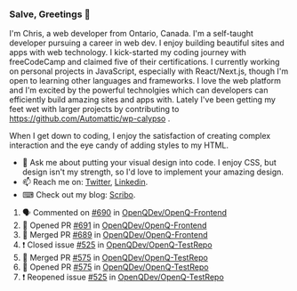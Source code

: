 ### Salve, Greetings 👋

I'm Chris, a web developer from Ontario, Canada. I'm a self-taught developer pursuing a career in web dev. I enjoy building beautiful sites and apps with web technology.
I kick-started my coding journey with freeCodeCamp and claimed five of their certifications.  I currently working on personal projects in JavaScript, especially with React/Next.js, though I'm open to learning other languages and frameworks. I love the web platform and I'm excited by the powerful technolgies which can developers can efficiently build amazing sites and apps with. Lately I've been getting my feet wet with larger projects by contributing to https://github.com/Automattic/wp-calypso .

When I get down to coding, I enjoy the satisfaction of creating complex interaction and the eye candy of adding styles to my HTML. 

- 💬 Ask me about putting your visual design into code. I enjoy CSS, but design isn't my strength, so I'd love to implement your amazing design.
- 📫 Reach me on: [Twitter](https://twitter.com/Christo28120856), [Linkedin](https://www.linkedin.com/in/christopher-stevers-07b9a5204/).
- ⌨ Check out my blog: [Scribo](https://christopherstevers.cf).
<!--
**Christopher-Stevers/Christopher-Stevers** is a ✨ _special_ ✨ repository because its `README.md` (this file) appears on your GitHub profile.

Here are some ideas to get you started:

- 🔭 I’m currently working on ...
- 🌱 I’m currently learning ...
- 👯 I’m looking to collaborate on ...
- 🤔 I’m looking for help with ...
- 😄 Pronouns: ...
- ⚡ Fun fact: ...
-->

<!--START_SECTION:activity-->
1. 🗣 Commented on [#690](https://github.com/OpenQDev/OpenQ-Frontend/issues/690) in [OpenQDev/OpenQ-Frontend](https://github.com/OpenQDev/OpenQ-Frontend)
2. 💪 Opened PR [#691](https://github.com/OpenQDev/OpenQ-Frontend/pull/691) in [OpenQDev/OpenQ-Frontend](https://github.com/OpenQDev/OpenQ-Frontend)
3. 🎉 Merged PR [#689](https://github.com/OpenQDev/OpenQ-Frontend/pull/689) in [OpenQDev/OpenQ-Frontend](https://github.com/OpenQDev/OpenQ-Frontend)
4. ❗️ Closed issue [#525](https://github.com/OpenQDev/OpenQ-TestRepo/issues/525) in [OpenQDev/OpenQ-TestRepo](https://github.com/OpenQDev/OpenQ-TestRepo)
5. 🎉 Merged PR [#575](https://github.com/OpenQDev/OpenQ-TestRepo/pull/575) in [OpenQDev/OpenQ-TestRepo](https://github.com/OpenQDev/OpenQ-TestRepo)
6. 💪 Opened PR [#575](https://github.com/OpenQDev/OpenQ-TestRepo/pull/575) in [OpenQDev/OpenQ-TestRepo](https://github.com/OpenQDev/OpenQ-TestRepo)
7. ❗️ Reopened issue [#525](https://github.com/OpenQDev/OpenQ-TestRepo/issues/525) in [OpenQDev/OpenQ-TestRepo](https://github.com/OpenQDev/OpenQ-TestRepo)
<!--END_SECTION:activity-->

